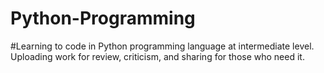 # Python-Programming
#Learning to code in Python programming language at intermediate level. Uploading work for review, criticism, and sharing for those who need it.

